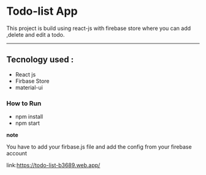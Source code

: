 

# Todo-list App

This project is build using react-js with firebase store where you can add ,delete and edit a todo.

********************************************************************************************************************************


 ## Tecnology used : 

 - React js
 - Firbase Store
 - material-ui


### How to Run
 
 - npm install
 - npm start
 
**note** 

You have to add your firbase.js file and add the config from your firebase account


link:https://todo-list-b3689.web.app/
